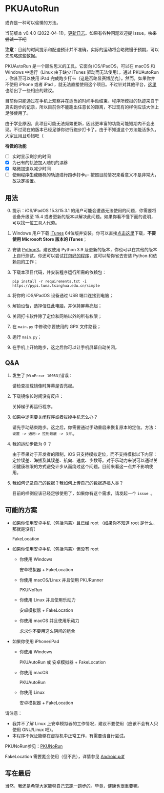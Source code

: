 # PKUAutoRun

或许是一种可以偷懒的方法。

当前版本 v0.4.0 (2022-04-11)，[更新日志](https://github.com/yiguanxianyu/PKUAutoRun/blob/main/CHANGELOG.md)。如果有各种问题欢迎提 issue。~~快来尝试一下吧~~

**注意**：目前的时间提示和配速预计并不准确，实际的运动将会略微慢于预期，可以先忽略这些数据。

PKUAutoRun 是一个顾名思义的工具。它面向 iOS/iPadOS，可以在 macOS 和 Windows 中运行（Linux 由于缺少 iTunes 驱动而无法使用）。通过 PKUAutoRun ，你甚至可以使用 iPad 完成跑步打卡（这是否略显赛博朋克）。然而，如果你并不使用 iPhone 或者 iPad ，就无法直接使用这个项目。不过针对其他平台，[这里](https://github.com/yiguanxianyu/PKUAutoRun#可能的方案)也给出了一些相应的建议。

目前你只能通过在手机上观察并在适当的时间手动结束。程序所模拟的轨迹来自于真实跑步的记录，所以目前你不能跑出任意长的距离，不过现有的样例应该大体上足够使用了。

由于学业原因，此项目可能无法频繁更新，因此更丰富的功能可能短期内不会出现。不过现在的版本已经足够你进行跑步打卡了。由于不知道这个方法能活多久，大家且用且珍惜吧（

**待做的功能**

- [ ] 实时显示剩余的时间
- [X] 为已有的轨迹加入随机的漂移
- [X] 略微加速以减少时间
- [ ] ~~使用程序生成随机的轨迹进行跑步打卡。~~
    按照目前情况来看意义不是非常大，故决定搁置。

## 用法

0. 提示：iOS/iPadOS 15.3/15.3.1 的用户可能会遭遇无法使用的问题，你需要将设备升级至 15.4 或者更新的版本以解决此问题。如果你看不懂下面的说明，可以找一位工具人代劳。

1. Windows 用户下载 [iTunes](https://www.apple.com.cn/itunes/) 64位版并安装。你可以直接[点击这里](https://www.apple.com/itunes/download/win64)下载，**不要使用 Microsoft Store 版本的 iTunes**；

2. 安装 [Python3](https://www.python.org/)。建议使用 Python 3.9 及更新的版本，你也可以在其他的版本上自行测试。你还可以尝试[打包好的程序](https://github.com/yiguanxianyu/PKUAutoRun/releases/latest)，这可以帮你省去安装 Python 和依赖包的工作；

3. 下载本项目代码，并安装程序运行所需的依赖包：

    `pip install -r requirements.txt -i https://pypi.tuna.tsinghua.edu.cn/simple`

4. 将你的 iOS/iPadOS 设备通过 USB 端口连接到电脑；

5. 解锁设备，选择信任此电脑，并保持屏幕亮起；

5. 关闭打卡软件除了定位和网络以外的所有权限；

6. 在 `main.py` 中修改你要使用的 GPX 文件路径；

7. 运行 `main.py`；

8. 在手机上开始跑步，这之后你可以让手机屏幕自动关闭。

## Q&A

1. 发生了`[WinError 10053]`错误： 

   请检查挂载镜像时屏幕是否亮起。

2. 下载镜像长时间没有反应：

   关掉梯子再运行程序。

3. 如果中途需要关闭程序或者拔掉手机怎么办？

   请先手动结束跑步。这之后，你需要通过手动重启来恢复原本的定位。方法：`设置 -> 通用-> 拉到最底 -> 关机`。

4. 我的运动步数为 0 ？

   由于苹果对于开发者的限制，iOS 只支持模拟定位，而不支持模拟以下内容：定位误差、海拔及其误差、航向、速度、步数等。对于乐动力来说可以通过关闭健康权限的方式避免计步从而绕过这个问题。目前来看这一点并不影响使用。

5. 我如何记录自己的数据？我如何上传自己的数据造福人类？

   目前的样例应该已经足够使用了，如果你有这个需求，请发起一个 `issue `。

## 可能的方案

- 如果你使用安卓手机（包括鸿蒙）且已经 root （如果你不知道 root 是什么，那就是没有）

    FakeLocation

- 如果你使用安卓手机（包括鸿蒙）但没有 root

    - 你使用 Windows

        安卓模拟器 + FakeLocation

    - 你使用 macOS/Linux 并且使用 PKURunner

        PKUNoRun

    - 你使用 Linux 并且使用乐动力

        安卓模拟器 + FakeLocation

    - 你使用 macOS 并且使用乐动力

        求求你不要用这么阴间的组合

- 如果你使用 iPhone/iPad

    - 你使用 Windows

        PKUAutoRun 或 安卓模拟器 + FakeLocation

    - 你使用 macOS

        PKUAutoRun

    - 你使用 Linux

        安卓模拟器 + FakeLocation

请注意：

- 我并不了解 Linux 上安卓模拟器的工作情况，建议不要使用（应该不会有人只使用 GNU/Linux 吧）。
- 本程序不保证能够在虚拟机中正常工作，有需要请自行尝试。

PKUNoRun参见：[PKUNoRun](https://github.com/PKUNoRun/PKUNoRun)

FakeLocation 需要氪金使用（但不贵），详情参见 [Android.pdf](https://github.com/yiguanxianyu/PKUAutoRun/blob/main/Android.pdf)

## 写在最后

当然，我还是希望大家能够自己去跑一跑步的。毕竟，健康也很重要嘛。